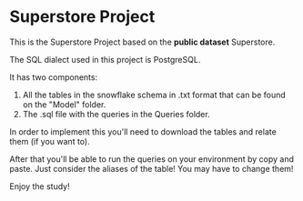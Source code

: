 # Superstore Project

This is the Superstore Project based on the **public dataset** Superstore.

The SQL dialect used in this project is PostgreSQL.

It has two components:

1. All the tables in the snowflake schema in .txt format that can be found on the "Model" folder.
2. The .sql file with the queries in the Queries folder.

In order to implement this you'll need to download the tables and relate them (if you want to).

After that you'll be able to run the queries on your environment by copy and paste. Just consider the aliases of the table! You may have to change them!

Enjoy the study!
